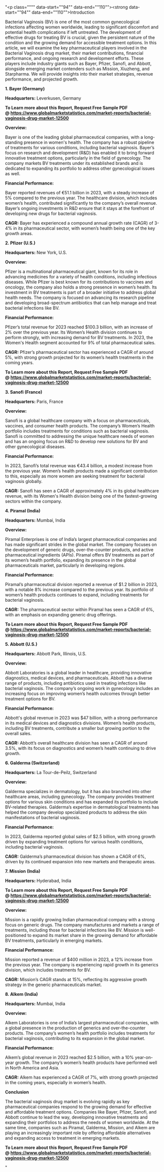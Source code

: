 "<p class="""" data-start=""94"" data-end=""110""><strong data-start=""94"" data-end=""110"">Introduction</strong></p>
<p class="""" data-start=""112"" data-end=""936"">Bacterial Vaginosis (BV) is one of the most common gynecological infections affecting women worldwide, leading to significant discomfort and potential health complications if left untreated. The development of effective drugs for treating BV is crucial, given the persistent nature of the condition and the growing demand for accessible treatment options. In this article, we will examine the key pharmaceutical players involved in the Bacterial Vaginosis drug market, their market contributions, financial performance, and ongoing research and development efforts. These players include industry giants such as Bayer, Pfizer, Sanofi, and Abbott, alongside emerging market contenders such as Mission, Xiuzheng, and Starpharma. We will provide insights into their market strategies, revenue performance, and projected growth.</p>
<p class="""" data-start=""938"" data-end=""960""><strong data-start=""938"" data-end=""960"">1. Bayer (Germany)</strong></p>
<p class="""" data-start=""962"" data-end=""999""><strong data-start=""962"" data-end=""979"">Headquarters:</strong> Leverkusen, Germany</p>
<p class="""" data-start=""962"" data-end=""999""><strong>To Learn more about this Report, Request Free Sample PDF @&nbsp;<a href=""https://www.globalmarketstatistics.com/market-reports/bacterial-vaginosis-drug-market-12500"">https://www.globalmarketstatistics.com/market-reports/bacterial-vaginosis-drug-market-12500</a></strong></p>
<p class="""" data-start=""1001"" data-end=""1014""><strong data-start=""1001"" data-end=""1014"">Overview:</strong></p>
<p class="""" data-start=""1016"" data-end=""1533"">Bayer is one of the leading global pharmaceutical companies, with a long-standing presence in women's health. The company has a robust pipeline of treatments for various conditions, including bacterial vaginosis. Bayer&rsquo;s focus on research and development (R&amp;D) has enabled it to bring forward innovative treatment options, particularly in the field of gynecology. The company markets BV treatments under its established brands and is dedicated to expanding its portfolio to address other gynecological issues as well.</p>
<p class="""" data-start=""1535"" data-end=""1561""><strong data-start=""1535"" data-end=""1561"">Financial Performance:</strong></p>
<p class="""" data-start=""1563"" data-end=""1910"">Bayer reported revenues of &euro;51.1 billion in 2023, with a steady increase of 5% compared to the previous year. The healthcare division, which includes women&rsquo;s health, contributed significantly to the company&rsquo;s overall revenue. Bayer&rsquo;s ongoing investments in R&amp;D ensure that it stays at the forefront of developing new drugs for bacterial vaginosis.</p>
<p class="""" data-start=""1912"" data-end=""2073""><strong data-start=""1912"" data-end=""1921"">CAGR:</strong> Bayer has experienced a compound annual growth rate (CAGR) of 3-4% in its pharmaceutical sector, with women&rsquo;s health being one of the key growth areas.</p>
<p class="""" data-start=""2075"" data-end=""2095""><strong data-start=""2075"" data-end=""2095"">2. Pfizer (U.S.)</strong></p>
<p class="""" data-start=""2097"" data-end=""2129""><strong data-start=""2097"" data-end=""2114"">Headquarters:</strong> New York, U.S.</p>
<p class="""" data-start=""2131"" data-end=""2144""><strong data-start=""2131"" data-end=""2144"">Overview:</strong></p>
<p class="""" data-start=""2146"" data-end=""2694"">Pfizer is a multinational pharmaceutical giant, known for its role in advancing medicines for a variety of health conditions, including infectious diseases. While Pfizer is best known for its contributions to vaccines and oncology, the company also holds a strong presence in women&rsquo;s health. Its investment in BV treatments is part of a broader initiative to address global health needs. The company is focused on advancing its research pipeline and developing broad-spectrum antibiotics that can help manage and treat bacterial infections like BV.</p>
<p class="""" data-start=""2696"" data-end=""2722""><strong data-start=""2696"" data-end=""2722"">Financial Performance:</strong></p>
<p class="""" data-start=""2724"" data-end=""3011"">Pfizer&rsquo;s total revenue for 2023 reached $100.3 billion, with an increase of 2% over the previous year. Its Women&rsquo;s Health division continues to perform strongly, with increasing demand for BV treatments. In 2023, the Women's Health segment accounted for 9% of total pharmaceutical sales.</p>
<p class="""" data-start=""3013"" data-end=""3174""><strong data-start=""3013"" data-end=""3022"">CAGR:</strong> Pfizer&rsquo;s pharmaceutical sector has experienced a CAGR of around 5%, with strong growth projected for its women&rsquo;s health treatments in the coming years.</p>
<p class="""" data-start=""3013"" data-end=""3174""><strong>To Learn more about this Report, Request Free Sample PDF @&nbsp;<a href=""https://www.globalmarketstatistics.com/market-reports/bacterial-vaginosis-drug-market-12500"">https://www.globalmarketstatistics.com/market-reports/bacterial-vaginosis-drug-market-12500</a></strong></p>
<p class="""" data-start=""3176"" data-end=""3198""><strong data-start=""3176"" data-end=""3198"">3. Sanofi (France)</strong></p>
<p class="""" data-start=""3200"" data-end=""3231""><strong data-start=""3200"" data-end=""3217"">Headquarters:</strong> Paris, France</p>
<p class="""" data-start=""3233"" data-end=""3246""><strong data-start=""3233"" data-end=""3246"">Overview:</strong></p>
<p class="""" data-start=""3248"" data-end=""3630"">Sanofi is a global healthcare company with a focus on pharmaceuticals, vaccines, and consumer health products. The company&rsquo;s Women&rsquo;s Health portfolio includes treatments for conditions such as bacterial vaginosis. Sanofi is committed to addressing the unique healthcare needs of women and has an ongoing focus on R&amp;D to develop new solutions for BV and other gynecological diseases.</p>
<p class="""" data-start=""3632"" data-end=""3658""><strong data-start=""3632"" data-end=""3658"">Financial Performance:</strong></p>
<p class="""" data-start=""3660"" data-end=""3898"">In 2023, Sanofi&rsquo;s total revenue was &euro;43.4 billion, a modest increase from the previous year. Women&rsquo;s health products made a significant contribution to this, especially as more women are seeking treatment for bacterial vaginosis globally.</p>
<p class="""" data-start=""3900"" data-end=""4080""><strong data-start=""3900"" data-end=""3909"">CAGR:</strong> Sanofi has seen a CAGR of approximately 4% in its global healthcare revenue, with its Women's Health division being one of the fastest-growing sectors within the company.</p>
<p class="""" data-start=""4082"" data-end=""4104""><strong data-start=""4082"" data-end=""4104"">4. Piramal (India)</strong></p>
<p class="""" data-start=""4106"" data-end=""4137""><strong data-start=""4106"" data-end=""4123"">Headquarters:</strong> Mumbai, India</p>
<p class="""" data-start=""4139"" data-end=""4152""><strong data-start=""4139"" data-end=""4152"">Overview:</strong></p>
<p class="""" data-start=""4154"" data-end=""4576"">Piramal Enterprises is one of India&rsquo;s largest pharmaceutical companies and has made significant strides in the global market. The company focuses on the development of generic drugs, over-the-counter products, and active pharmaceutical ingredients (APIs). Piramal offers BV treatments as part of its women&rsquo;s health portfolio, expanding its presence in the global pharmaceuticals market, particularly in developing regions.</p>
<p class="""" data-start=""4578"" data-end=""4604""><strong data-start=""4578"" data-end=""4604"">Financial Performance:</strong></p>
<p class="""" data-start=""4606"" data-end=""4849"">Piramal&rsquo;s pharmaceutical division reported a revenue of $1.2 billion in 2023, with a notable 8% increase compared to the previous year. Its portfolio of women&rsquo;s health products continues to expand, including treatments for bacterial vaginosis.</p>
<p class="""" data-start=""4851"" data-end=""4978""><strong data-start=""4851"" data-end=""4860"">CAGR:</strong> The pharmaceutical sector within Piramal has seen a CAGR of 6%, with an emphasis on expanding generic drug offerings.</p>
<p class="""" data-start=""4851"" data-end=""4978""><strong>To Learn more about this Report, Request Free Sample PDF @&nbsp;<a href=""https://www.globalmarketstatistics.com/market-reports/bacterial-vaginosis-drug-market-12500"">https://www.globalmarketstatistics.com/market-reports/bacterial-vaginosis-drug-market-12500</a></strong></p>
<p class="""" data-start=""4980"" data-end=""5000""><strong data-start=""4980"" data-end=""5000"">5. Abbott (U.S.)</strong></p>
<p class="""" data-start=""5002"" data-end=""5047""><strong data-start=""5002"" data-end=""5019"">Headquarters:</strong> Abbott Park, Illinois, U.S.</p>
<p class="""" data-start=""5049"" data-end=""5062""><strong data-start=""5049"" data-end=""5062"">Overview:</strong></p>
<p class="""" data-start=""5064"" data-end=""5453"">Abbott Laboratories is a global leader in healthcare, providing innovative diagnostics, medical devices, and pharmaceuticals. Abbott has a diverse range of products, including antibiotics used in treating infections like bacterial vaginosis. The company&rsquo;s ongoing work in gynecology includes an increasing focus on improving women&rsquo;s health outcomes through better treatment options for BV.</p>
<p class="""" data-start=""5455"" data-end=""5481""><strong data-start=""5455"" data-end=""5481"">Financial Performance:</strong></p>
<p class="""" data-start=""5483"" data-end=""5720"">Abbott's global revenue in 2023 was $47 billion, with a strong performance in its medical devices and diagnostics divisions. Women&rsquo;s health products, including BV treatments, contribute a smaller but growing portion to the overall sales.</p>
<p class="""" data-start=""5722"" data-end=""5877""><strong data-start=""5722"" data-end=""5731"">CAGR:</strong> Abbott&rsquo;s overall healthcare division has seen a CAGR of around 3.5%, with its focus on diagnostics and women&rsquo;s health continuing to drive growth.</p>
<p class="""" data-start=""5879"" data-end=""5908""><strong data-start=""5879"" data-end=""5908"">6. Galderma (Switzerland)</strong></p>
<p class="""" data-start=""5910"" data-end=""5957""><strong data-start=""5910"" data-end=""5927"">Headquarters:</strong> La Tour-de-Peilz, Switzerland</p>
<p class="""" data-start=""5959"" data-end=""5972""><strong data-start=""5959"" data-end=""5972"">Overview:</strong></p>
<p class="""" data-start=""5974"" data-end=""6378"">Galderma specializes in dermatology, but it has also branched into other healthcare areas, including gynecology. The company provides treatment options for various skin conditions and has expanded its portfolio to include BV-related therapies. Galderma&rsquo;s expertise in dermatological treatments has helped the company develop specialized products to address the skin manifestations of bacterial vaginosis.</p>
<p class="""" data-start=""6380"" data-end=""6406""><strong data-start=""6380"" data-end=""6406"">Financial Performance:</strong></p>
<p class="""" data-start=""6408"" data-end=""6583"">In 2023, Galderma reported global sales of $2.5 billion, with strong growth driven by expanding treatment options for various health conditions, including bacterial vaginosis.</p>
<p class="""" data-start=""6585"" data-end=""6727""><strong data-start=""6585"" data-end=""6594"">CAGR:</strong> Galderma&rsquo;s pharmaceutical division has shown a CAGR of 6%, driven by its continued expansion into new markets and therapeutic areas.</p>
<p class="""" data-start=""6729"" data-end=""6751""><strong data-start=""6729"" data-end=""6751"">7. Mission (India)</strong></p>
<p class="""" data-start=""6753"" data-end=""6787""><strong data-start=""6753"" data-end=""6770"">Headquarters:</strong> Hyderabad, India</p>
<p class="""" data-start=""6753"" data-end=""6787""><strong>To Learn more about this Report, Request Free Sample PDF @&nbsp;<a href=""https://www.globalmarketstatistics.com/market-reports/bacterial-vaginosis-drug-market-12500"">https://www.globalmarketstatistics.com/market-reports/bacterial-vaginosis-drug-market-12500</a></strong></p>
<p class="""" data-start=""6789"" data-end=""6802""><strong data-start=""6789"" data-end=""6802"">Overview:</strong></p>
<p class="""" data-start=""6804"" data-end=""7150"">Mission is a rapidly growing Indian pharmaceutical company with a strong focus on generic drugs. The company manufactures and markets a range of treatments, including those for bacterial infections like BV. Mission is well-positioned to expand its market share in the growing demand for affordable BV treatments, particularly in emerging markets.</p>
<p class="""" data-start=""7152"" data-end=""7178""><strong data-start=""7152"" data-end=""7178"">Financial Performance:</strong></p>
<p class="""" data-start=""7180"" data-end=""7371"">Mission reported a revenue of $400 million in 2023, a 12% increase from the previous year. The company is experiencing rapid growth in its generics division, which includes treatments for BV.</p>
<p class="""" data-start=""7373"" data-end=""7493""><strong data-start=""7373"" data-end=""7382"">CAGR:</strong> Mission&rsquo;s CAGR stands at 15%, reflecting its aggressive growth strategy in the generic pharmaceuticals market.</p>
<p class="""" data-start=""7495"" data-end=""7515""><strong data-start=""7495"" data-end=""7515"">8. Alkem (India)</strong></p>
<p class="""" data-start=""7517"" data-end=""7548""><strong data-start=""7517"" data-end=""7534"">Headquarters:</strong> Mumbai, India</p>
<p class="""" data-start=""7550"" data-end=""7563""><strong data-start=""7550"" data-end=""7563"">Overview:</strong></p>
<p class="""" data-start=""7565"" data-end=""7855"">Alkem Laboratories is one of India&rsquo;s largest pharmaceutical companies, with a global presence in the production of generics and over-the-counter products. The company&rsquo;s women&rsquo;s health portfolio includes treatments for bacterial vaginosis, contributing to its expansion in the global market.</p>
<p class="""" data-start=""7857"" data-end=""7883""><strong data-start=""7857"" data-end=""7883"">Financial Performance:</strong></p>
<p class="""" data-start=""7885"" data-end=""8054"">Alkem&rsquo;s global revenue in 2023 reached $2.5 billion, with a 10% year-on-year growth. The company&rsquo;s women&rsquo;s health products have performed well in North America and Asia.</p>
<p class="""" data-start=""8056"" data-end=""8181""><strong data-start=""8056"" data-end=""8065"">CAGR:</strong> Alkem has experienced a CAGR of 7%, with strong growth projected in the coming years, especially in women&rsquo;s health.</p>
<p class="""" data-start=""8183"" data-end=""8197""><strong data-start=""8183"" data-end=""8197"">Conclusion</strong></p>
<p class="""" data-start=""8199"" data-end=""8752"">The bacterial vaginosis drug market is evolving rapidly as key pharmaceutical companies respond to the growing demand for effective and affordable treatment options. Companies like Bayer, Pfizer, Sanofi, and Abbott continue to lead the way, developing innovative treatments and expanding their portfolios to address the needs of women worldwide. At the same time, companies such as Piramal, Galderma, Mission, and Alkem are playing an increasingly important role by offering affordable alternatives and expanding access to treatment in emerging markets.</p>
<p class="""" data-start=""8199"" data-end=""8752""><strong>To Learn more about this Report, Request Free Sample PDF @&nbsp;<a href=""https://www.globalmarketstatistics.com/market-reports/bacterial-vaginosis-drug-market-12500"">https://www.globalmarketstatistics.com/market-reports/bacterial-vaginosis-drug-market-12500</a></strong></p>"
